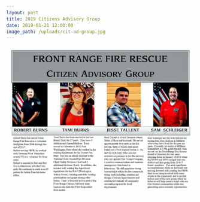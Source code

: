 ```yaml
---
layout: post
title: 2019 Citizens Advisory Group
date: 2019-01-21 12:00:00
image_path: /uploads/cit-ad-group.jpg
---
```


![](/uploads/cit-ad-group-1.jpg)